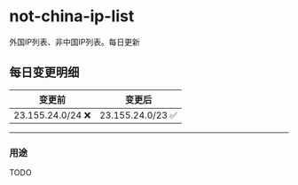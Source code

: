 # not-china-ip-list
外国IP列表、非中国IP列表。每日更新

每日变更明细
--------------------
|  变更前   | 变更后 |
|  ----  | ----  |
|  23.155.24.0/24 :x:  | 23.155.24.0/23 :white_check_mark: | 

--------------------
### 用途
TODO
